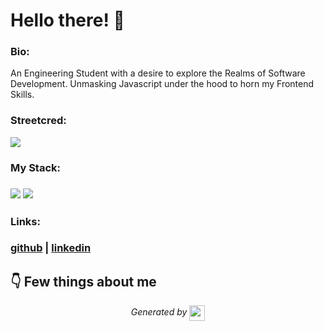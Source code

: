 
# Hello there! 👋


### Bio:

An Engineering Student with a desire to explore the Realms of  Software Development.
Unmasking Javascript under the hood to horn my Frontend Skills.
            

### Streetcred:

<a href="https://www.tublian.com/profile/PsammystPrime?ss=true"><img src="https://rd3ps1doua.execute-api.us-east-1.amazonaws.com/dev/ft/profile/streetcred/badge/PsammystPrime?type=without_score"></a>

### My Stack:

### <img src="https://rd3ps1doua.execute-api.us-east-1.amazonaws.com/dev/ft/profile/streetcred/github/tag/JavaScript"/> <img src="https://rd3ps1doua.execute-api.us-east-1.amazonaws.com/dev/ft/profile/streetcred/github/tag/Frontend"/>

### 

### 

### Links:

### <a href="https://www.github.com/PsammystPrime">github</a> | <a href="">linkedin</a>

## 👇 Few things about me


<div>

            
</div>




<p align="center">
<i>Generated by <a href="https://www.tublian.com/"><img src="https://tublian-newsletter-assets.s3.amazonaws.com/just-logo.png" width="25" style="vertical-align: middle"/></i>
</p>

